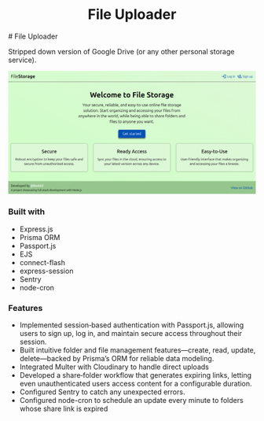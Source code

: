 <h1 align="center">File Uploader</h1>
# File Uploader

<p>Stripped down version of Google Drive (or any other personal storage service).</p>

![Preview image](public/images/preview.png)

<h3>Built with</h3>

- Express.js
- Prisma ORM
- Passport.js
- EJS
- connect-flash
- express-session
- Sentry
- node-cron

<h3>Features</h3>

- Implemented session‑based authentication with Passport.js, allowing users to sign up, log in, and maintain secure access throughout their
  session.
- Built intuitive folder and file management features—create, read, update, delete—backed by Prisma’s ORM for reliable data modeling.
- Integrated Multer with Cloudinary to handle direct uploads
- Developed a share‑folder workflow that generates expiring links, letting even unauthenticated users access content for a configurable duration.
- Configured Sentry to catch any unexpected errors.
- Configured node-cron to schedule an update every minute to folders whose share link is expired
